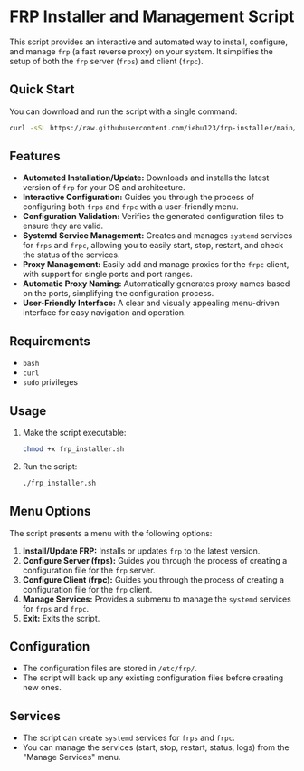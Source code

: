 # FRP Installer and Management Script

This script provides an interactive and automated way to install, configure, and manage `frp` (a fast reverse proxy) on your system. It simplifies the setup of both the `frp` server (`frps`) and client (`frpc`).

## Quick Start

You can download and run the script with a single command:

```bash
curl -sSL https://raw.githubusercontent.com/iebu123/frp-installer/main/frp_installer.sh | bash
```

## Features

-   **Automated Installation/Update:** Downloads and installs the latest version of `frp` for your OS and architecture.
-   **Interactive Configuration:** Guides you through the process of configuring both `frps` and `frpc` with a user-friendly menu.
-   **Configuration Validation:** Verifies the generated configuration files to ensure they are valid.
-   **Systemd Service Management:** Creates and manages `systemd` services for `frps` and `frpc`, allowing you to easily start, stop, restart, and check the status of the services.
-   **Proxy Management:** Easily add and manage proxies for the `frpc` client, with support for single ports and port ranges.
-   **Automatic Proxy Naming:** Automatically generates proxy names based on the ports, simplifying the configuration process.
-   **User-Friendly Interface:** A clear and visually appealing menu-driven interface for easy navigation and operation.

## Requirements

-   `bash`
-   `curl`
-   `sudo` privileges

## Usage

1.  Make the script executable:
    ```bash
    chmod +x frp_installer.sh
    ```
2.  Run the script:
    ```bash
    ./frp_installer.sh
    ```

## Menu Options

The script presents a menu with the following options:

1.  **Install/Update FRP:** Installs or updates `frp` to the latest version.
2.  **Configure Server (frps):** Guides you through the process of creating a configuration file for the `frp` server.
3.  **Configure Client (frpc):** Guides you through the process of creating a configuration file for the `frp` client.
4.  **Manage Services:** Provides a submenu to manage the `systemd` services for `frps` and `frpc`.
5.  **Exit:** Exits the script.

## Configuration

-   The configuration files are stored in `/etc/frp/`.
-   The script will back up any existing configuration files before creating new ones.

## Services

-   The script can create `systemd` services for `frps` and `frpc`.
-   You can manage the services (start, stop, restart, status, logs) from the "Manage Services" menu.
